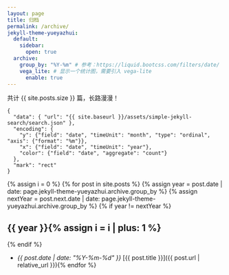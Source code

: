 ```yaml
---
layout: page
title: 归档
permalink: /archive/
jekyll-theme-yueyazhui:
  default:
    sidebar:
      open: true
  archive:
    group_by: "%Y-%m" # 参考：https://liquid.bootcss.com/filters/date/
    vega_lite: # 显示一个统计图，需要引入 vega-lite
      enable: true
---
```


共计 {{ site.posts.size }} 篇，长路漫漫！

```vega-lite
{
  "data": { "url": "{{ site.baseurl }}/assets/simple-jekyll-search/search.json" },
  "encoding": {
    "y": {"field": "date", "timeUnit": "month", "type": "ordinal", "axis": {"format": "%m"}},
    "x": {"field": "date", "timeUnit": "year"},
    "color": {"field": "date", "aggregate": "count"}
  },
  "mark": "rect"
}
```

{% assign i = 0 %}
{% for post in site.posts %}
{% assign year = post.date | date: page.jekyll-theme-yueyazhui.archive.group_by %}
{% assign nextYear = post.next.date | date: page.jekyll-theme-yueyazhui.archive.group_by %}
{% if year != nextYear %}

## {{ year }}{% assign i = i | plus: 1 %}

{% endif %}
- _{{ post.date | date: "%Y-%m-%d" }}_ [{{ post.title }}]({{ post.url | relative_url }}){% endfor %}
